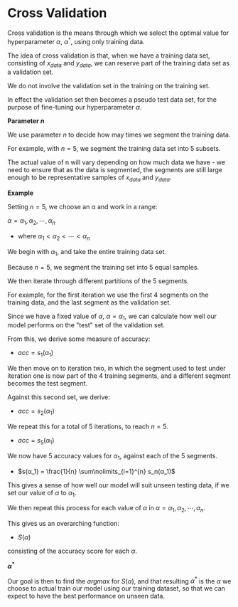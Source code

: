 # Cross Validation

Cross validation is the means through which we select the optimal value for hyperparameter $α$, $α^{\ast}$, using only training data.

The idea of cross validation is that, when we have a training data set, consisting of $x_{data}$ and $y_{data}$, we can reserve part of the training data set as a validation set.

We do not involve the validation set in the training on the training set.

In effect the validation set then becomes a pseudo test data set, for the purpose of fine-tuning our hyperparameter $α$.

**Parameter $n$**

We use parameter $n$ to decide how may times we segment the training data.

For example, with $n=5$, we segment the training data set into 5 subsets.

The actual value of n will vary depending on how much data we have - we need to ensure that as the data is segmented, the segments are still large enough to be representative samples of $x_{data}$ and $y_{data}$.

**Example**

Setting $n=5$, we choose an α and work in a range:

$α = α_1, α_2, ⋯, α_n$

- where $α_1 < α_2 < ⋯ < α_n$

We begin with $α_1$, and take the entire training data set.

Because $n=5$, we segment the training set into 5 equal samples.

We then iterate through different partitions of the 5 segments.

For example, for the first iteration we use the first 4 segments on the training data, and the last segment as the validation set.

Since we have a fixed value of $α$, $α = α_1$, we can calculate how well our model performs on the "test" set of the validation set.

From this, we derive some measure of accuracy:

- $acc = s_1(α_1)$

We then move on to iteration two, in which the segment used to test under iteration one is now part of the 4 training segments, and a different segment becomes the test segment.

Against this second set, we derive:

- $acc = s_2(α_1)$

We repeat this for a total of 5 iterations, to reach $n=5$.

- $acc = s_5(α_1)$

We now have 5 accuracy values for $α_1$, against each of the 5 segments.

- $s(α_1) = \frac{1}{n} \sum\nolimits_{i=1}^{n} s_n(α_1)$

This gives a sense of how well our model will suit unseen testing data, if we set our value of $α$ to $α_1$.

We then repeat this process for each value of $α$ in $α = α_1, α_2, ⋯, α_n$.

This gives us an overarching function:

- $S(α)$

consisting of the accuracy score for each $α$.

**$α^{\ast}$**

Our goal is then to find the $argmax$ for $S(α)$, and that resulting $α^{\ast}$ is the $α$ we choose to actual train our model using our training dataset, so that we can expect to have the best performance on unseen data.
